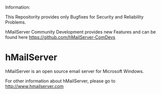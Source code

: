 Information:

This Repositority provides only Bugfixes for Security and Reliability Problems.

hMailServer Community Development provides new Features and can be found here
https://github.com/hMailServer-ComDevs

hMailServer
===========

hMailServer is an open source email server for Microsoft Windows.

For other information about hMailServer, please go to http://www.hmailserver.com
